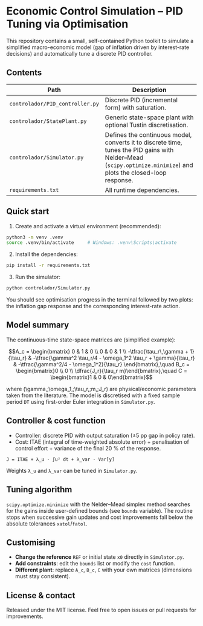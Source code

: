 # Economic Control Simulation – PID Tuning via Optimisation

This repository contains a small, self-contained Python toolkit to
simulate a simplified macro-economic model (gap of inflation driven by
interest-rate decisions) and automatically tune a discrete PID
controller.

## Contents

| Path | Description |
|------|-------------|
| `controlador/PID_controller.py` | Discrete PID (incremental form) with saturation. |
| `controlador/StatePlant.py`     | Generic state-space plant with optional Tustin discretisation. |
| `controlador/Simulator.py`      | Defines the continuous model, converts it to discrete time, tunes the PID gains with Nelder–Mead (`scipy.optimize.minimize`) and plots the closed-loop response. |
| `requirements.txt`             | All runtime dependencies. |

## Quick start

1. Create and activate a virtual environment (recommended):

```bash
python3 -m venv .venv
source .venv/bin/activate     # Windows: .venv\Scripts\activate
```

2. Install the dependencies:

```bash
pip install -r requirements.txt
```

3. Run the simulator:

```bash
python controlador/Simulator.py
```

You should see optimisation progress in the terminal followed by two
plots: the inflation gap response and the corresponding interest-rate
action.

## Model summary

The continuous-time state-space matrices are (simplified example):

```math
A_c = \begin{bmatrix}
  0 & 1 & 0 \\
  0 & 0 & 1 \\
 -\tfrac{\tau_r\,\gamma + 1}{\tau_r} & -\tfrac{\gamma^2 \tau_r/4 - \omega_1^2 \tau_r + \gamma}{\tau_r} & -\tfrac{\gamma^2/4 - \omega_1^2}{\tau_r}
\end{bmatrix},\quad
B_c = \begin{bmatrix}0 \\ 0 \\ \dfrac{J_r}{\tau_r m}\end{bmatrix},\quad
C = \begin{bmatrix}1 & 0 & 0\end{bmatrix}
```

where \(\gamma,\;\omega_1,\;\tau_r,\;m,\;J_r\) are physical/economic
parameters taken from the literature.
The model is discretised with a fixed sample period `DT` using first-order
Euler integration in `Simulator.py`.

## Controller & cost function

* Controller: discrete PID with output saturation (±5 pp gap in policy
  rate).
* Cost: ITAE (integral of time-weighted absolute error) + penalisation
  of control effort + variance of the final 20 % of the response.

```
J = ITAE + λ_u · ∫u² dt + λ_var · Var[y]
```

Weights `λ_u` and `λ_var` can be tuned in `Simulator.py`.

## Tuning algorithm

`scipy.optimize.minimize` with the Nelder–Mead simplex method searches
for the gains inside user-defined bounds (see `bounds` variable). The
routine stops when successive gain updates and cost improvements fall
below the absolute tolerances `xatol`/`fatol`.

## Customising

* **Change the reference** `REF` or initial state `x0` directly in
  `Simulator.py`.
* **Add constraints**: edit the `bounds` list or modify the `cost`
  function.
* **Different plant**: replace `A_c`, `B_c`, `C` with your own matrices
  (dimensions must stay consistent).

## License & contact

Released under the MIT license. Feel free to open issues or pull requests
for improvements.
